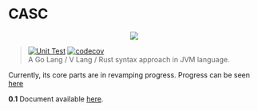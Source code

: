 # CASC

<p align="center">
    <img src="https://avatars.githubusercontent.com/u/77796420?s=200&v=4"/>
</p>

> [![Unit Test](https://github.com/CASC-Lang/CASC/actions/workflows/unit_test.yml/badge.svg)](https://github.com/CASC-Lang/CASC/actions/workflows/unit_test.yml) [![codecov](https://codecov.io/gh/CASC-Lang/CASC/branch/revamp/graph/badge.svg?token=8MN7MHK94N)](https://codecov.io/gh/CASC-Lang/CASC) \
> A Go Lang / V Lang / Rust syntax approach in JVM language.

Currently, its core parts are in revamping progress.
Progress can be seen [here](https://github.com/CASC-Lang/CASC/tree/revamp/TODO.md)

**0.1** Document available [here](https://github.com/CASC-Lang/CASC-doc).
